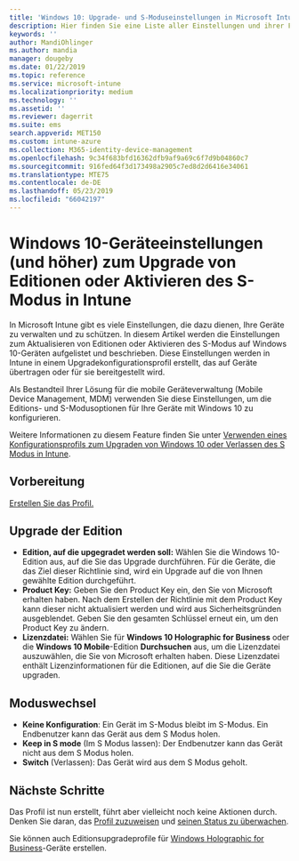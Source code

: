 ```yaml
---
title: 'Windows 10: Upgrade- und S-Moduseinstellungen in Microsoft Intune – Azure | Microsoft-Dokumentation'
description: Hier finden Sie eine Liste aller Einstellungen und ihrer Funktionen beim Upgrade einer Windows 10-Edition auf einem Gerät oder Aktivieren des S-Modus auf einem Gerät mithilfe eines Gerätekonfigurationsprofils in Microsoft Intune.
keywords: ''
author: MandiOhlinger
ms.author: mandia
manager: dougeby
ms.date: 01/22/2019
ms.topic: reference
ms.service: microsoft-intune
ms.localizationpriority: medium
ms.technology: ''
ms.assetid: ''
ms.reviewer: dagerrit
ms.suite: ems
search.appverid: MET150
ms.custom: intune-azure
ms.collection: M365-identity-device-management
ms.openlocfilehash: 9c34f683bfd16362dfb9af9a69c6f7d9b04860c7
ms.sourcegitcommit: 916fed64f3d173498a2905c7ed8d2d6416e34061
ms.translationtype: MTE75
ms.contentlocale: de-DE
ms.lasthandoff: 05/23/2019
ms.locfileid: "66042197"
---
```

# <a name="windows-10-and-newer-device-settings-to-upgrade-editions-or-enable-s-mode-in-intune"></a>Windows 10-Geräteeinstellungen (und höher) zum Upgrade von Editionen oder Aktivieren des S-Modus in Intune

In Microsoft Intune gibt es viele Einstellungen, die dazu dienen, Ihre Geräte zu verwalten und zu schützen. In diesem Artikel werden die Einstellungen zum Aktualisieren von Editionen oder Aktivieren des S-Modus auf Windows 10-Geräten aufgelistet und beschrieben. Diese Einstellungen werden in Intune in einem Upgradekonfigurationsprofil erstellt, das auf Geräte übertragen oder für sie bereitgestellt wird.

Als Bestandteil Ihrer Lösung für die mobile Geräteverwaltung (Mobile Device Management, MDM) verwenden Sie diese Einstellungen, um die Editions- und S-Modusoptionen für Ihre Geräte mit Windows 10 zu konfigurieren.

Weitere Informationen zu diesem Feature finden Sie unter [Verwenden eines Konfigurationsprofils zum Upgraden von Windows 10 oder Verlassen des S Modus in Intune](edition-upgrade-configure-windows-10.md).

## <a name="before-you-begin"></a>Vorbereitung

[Erstellen Sie das Profil.](edition-upgrade-configure-windows-10.md#create-the-profile)

## <a name="edition-upgrade"></a>Upgrade der Edition

- **Edition, auf die upgegradet werden soll:** Wählen Sie die Windows 10-Edition aus, auf die Sie das Upgrade durchführen. Für die Geräte, die das Ziel dieser Richtlinie sind, wird ein Upgrade auf die von Ihnen gewählte Edition durchgeführt.
- **Product Key:** Geben Sie den Product Key ein, den Sie von Microsoft erhalten haben. Nach dem Erstellen der Richtlinie mit dem Product Key kann dieser nicht aktualisiert werden und wird aus Sicherheitsgründen ausgeblendet. Geben Sie den gesamten Schlüssel erneut ein, um den Product Key zu ändern.
- **Lizenzdatei:** Wählen Sie für **Windows 10 Holographic for Business** oder die **Windows 10 Mobile**-Edition **Durchsuchen** aus, um die Lizenzdatei auszuwählen, die Sie von Microsoft erhalten haben. Diese Lizenzdatei enthält Lizenzinformationen für die Editionen, auf die Sie die Geräte upgraden.

## <a name="mode-switch"></a>Moduswechsel

- **Keine Konfiguration**: Ein Gerät im S-Modus bleibt im S-Modus. Ein Endbenutzer kann das Gerät aus dem S Modus holen.
- **Keep in S mode** (Im S Modus lassen): Der Endbenutzer kann das Gerät nicht aus dem S Modus holen.
- **Switch** (Verlassen): Das Gerät wird aus dem S Modus geholt.

## <a name="next-steps"></a>Nächste Schritte

Das Profil ist nun erstellt, führt aber vielleicht noch keine Aktionen durch. Denken Sie daran, das [Profil zuzuweisen](device-profile-assign.md) und [seinen Status zu überwachen](device-profile-monitor.md).

Sie können auch Editionsupgradeprofile für [Windows Holographic for Business](holographic-upgrade.md)-Geräte erstellen.
